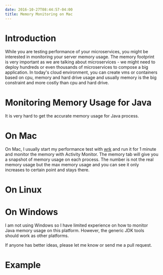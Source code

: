 ```yaml
---
date: 2016-10-27T08:44:57-04:00
title: Memory Monitoring on Mac
---
```


# Introduction

While you are testing performance of your microservices, you might be interested in
monitoring your server memory usage. The memory footprint is very important as we
are talking about microservices - we might need to deploy hundreds or even thousands
of microservices to compose a big application. In today's cloud environment, you can
create vms or containers based on cpu, memory and hard drive usage and usually memory
is the big constraint and more costly than cpu and hard drive. 

# Monitoring Memory Usage for Java

It is very hard to get the accurate memory usage for Java process. 


# On Mac

On Mac, I usually start my performance test with [wrk]() and run it for 1 minute and
monitor the memory with Activity Monitor. The memory tab will give you a snapshot of
memory usage on each process. The number is not the real memory usage but the max
memory usage and you can see it only increases to certain point and stays there.


# On Linux


# On Windows

I am not using Windows so I have limited experience on how to monitor Java memory usage
on this platform. However, the generic JDK tools should work as other platforms. 

If anyone has better ideas, please let me know or send me a pull request. 


# Example





